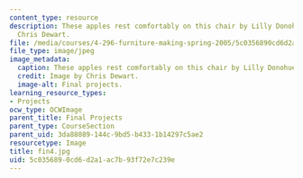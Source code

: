 ```yaml
---
content_type: resource
description: These apples rest comfortably on this chair by Lilly Donohue. Image by
  Chris Dewart.
file: /media/courses/4-296-furniture-making-spring-2005/5c0356890cd6d2a1ac7b93f72e7c239e_fin4.jpg
file_type: image/jpeg
image_metadata:
  caption: These apples rest comfortably on this chair by Lilly Donohue.
  credit: Image by Chris Dewart.
  image-alt: Final projects.
learning_resource_types:
- Projects
ocw_type: OCWImage
parent_title: Final Projects
parent_type: CourseSection
parent_uid: 3da88089-144c-9bd5-b433-1b14297c5ae2
resourcetype: Image
title: fin4.jpg
uid: 5c035689-0cd6-d2a1-ac7b-93f72e7c239e
---
```

